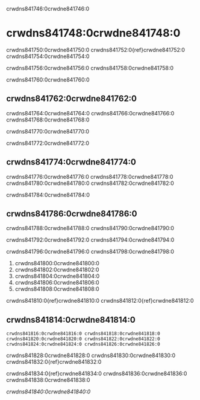 crwdns841746:0crwdne841746:0
# crwdns841748:0crwdne841748:0

crwdns841750:0crwdne841750:0 crwdns841752:0{ref}crwdne841752:0 crwdns841754:0crwdne841754:0

crwdns841756:0crwdne841756:0 crwdns841758:0crwdne841758:0

crwdns841760:0crwdne841760:0
## crwdns841762:0crwdne841762:0

crwdns841764:0crwdne841764:0 crwdns841766:0crwdne841766:0 crwdns841768:0crwdne841768:0

crwdns841770:0crwdne841770:0

crwdns841772:0crwdne841772:0
## crwdns841774:0crwdne841774:0

crwdns841776:0crwdne841776:0 crwdns841778:0crwdne841778:0 crwdns841780:0crwdne841780:0 crwdns841782:0crwdne841782:0

crwdns841784:0crwdne841784:0
## crwdns841786:0crwdne841786:0

crwdns841788:0crwdne841788:0 crwdns841790:0crwdne841790:0

crwdns841792:0crwdne841792:0 crwdns841794:0crwdne841794:0

crwdns841796:0crwdne841796:0 crwdns841798:0crwdne841798:0

1. crwdns841800:0crwdne841800:0
2. crwdns841802:0crwdne841802:0
3. crwdns841804:0crwdne841804:0
4. crwdns841806:0crwdne841806:0
5. crwdns841808:0crwdne841808:0

crwdns841810:0{ref}crwdne841810:0 crwdns841812:0{ref}crwdne841812:0

## crwdns841814:0crwdne841814:0

```{note}
crwdns841816:0crwdne841816:0 crwdns841818:0crwdne841818:0
crwdns841820:0crwdne841820:0 crwdns841822:0crwdne841822:0
crwdns841824:0crwdne841824:0 crwdns841826:0crwdne841826:0
```

crwdns841828:0crwdne841828:0 crwdns841830:0crwdne841830:0 crwdns841832:0{ref}crwdne841832:0

crwdns841834:0{ref}crwdne841834:0 crwdns841836:0crwdne841836:0 crwdns841838:0crwdne841838:0

*crwdns841840:0crwdne841840:0*
